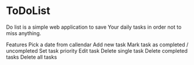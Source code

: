 # ToDoList
Do list is a simple web application to save Your daily tasks in order not to miss anything.

Features
Pick a date from callendar
Add new task
Mark task as completed / uncompleted
Set task priority
Edit task
Delete single task
Delete completed tasks
Delete all tasks
